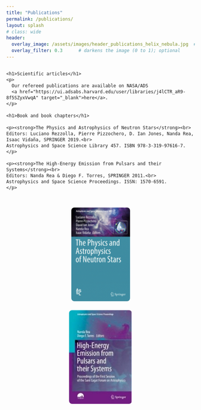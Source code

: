 ```yaml
---
title: "Publications"
permalink: /publications/
layout: splash
# class: wide
header:
  overlay_image: /assets/images/header_publications_helix_nebula.jpg  # adjust the path
  overlay_filter: 0.3      # darkens the image (0 to 1); optional
---
```


<div style="display: flex; flex-wrap: wrap; gap: 2rem; align-items: flex-start;">

  <!-- Left Column: Text -->
  <div style="flex: 1; min-width: 300px;">

    <h1>Scientific articles</h1>
    <p>
      Our refereed publications are available on NASA/ADS
      <a href="https://ui.adsabs.harvard.edu/user/libraries/j4lCTR_aR9-8f5SZyxVwqA" target="_blank">here</a>.
    </p>

    <h1>Book and book chapters</h1>

    <p><strong>The Physics and Astrophysics of Neutron Stars</strong><br>
    Editors: Luciano Rezzolla, Pierre Pizzochero, D. Ian Jones, Nanda Rea, Isaac Vidaña, SPRINGER 2019.<br>
    Astrophysics and Space Science Library 457. ISBN 978-3-319-97616-7.
    </p>

    <p><strong>The High-Energy Emission from Pulsars and their Systems</strong><br>
    Editors: Nanda Rea & Diego F. Torres, SPRINGER 2011.<br>
    Astrophysics and Space Science Proceedings. ISSN: 1570-6591.
    </p>

  </div>

  <!-- Right Column: Images -->
  <div style="flex: 1; min-width: 300px; 
              display: flex; 
              flex-direction: column; 
              justify-content: center;  /* vertical centering */
              align-items: center;      /* horizontal centering */
              gap: 1.5rem;">            <!-- spacing between images -->

  <img src="/assets/images/book1_publications.png" alt="Book 1" style="max-width: 80%; border-radius: 8px;">
  <img src="/assets/images/book2_publications.jpg" alt="Book 2" style="max-width: 80%; border-radius: 8px;">

  </div>

</div>
